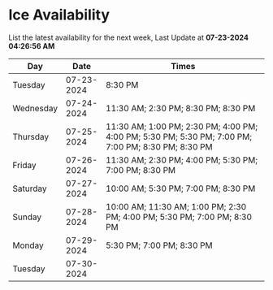 # Ice Availability

List the latest availability for the next week, Last Update at **07-23-2024 04:26:56 AM**

| Day         | Date        | Times       |
| ----------- | ----------- | ----------- |
|Tuesday|07-23-2024|8:30 PM|
|Wednesday|07-24-2024|11:30 AM; 2:30 PM; 8:30 PM; 8:30 PM|
|Thursday|07-25-2024|11:30 AM; 1:00 PM; 2:30 PM; 4:00 PM; 4:00 PM; 5:30 PM; 5:30 PM; 7:00 PM; 7:00 PM; 8:30 PM; 8:30 PM|
|Friday|07-26-2024|11:30 AM; 2:30 PM; 4:00 PM; 5:30 PM; 7:00 PM; 8:30 PM|
|Saturday|07-27-2024|10:00 AM; 5:30 PM; 7:00 PM; 8:30 PM|
|Sunday|07-28-2024|10:00 AM; 11:30 AM; 1:00 PM; 2:30 PM; 4:00 PM; 5:30 PM; 7:00 PM; 8:30 PM|
|Monday|07-29-2024|5:30 PM; 7:00 PM; 8:30 PM|
|Tuesday|07-30-2024||
